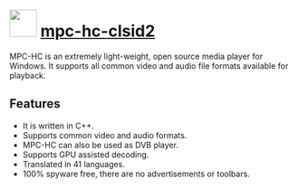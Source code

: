 # <img src="https://cdn.rawgit.com/chocolatey/chocolatey-coreteampackages/18bc5fef22a657d3632d88b1366126201b3b39bc/icons/mpc-hc.png" width="48" height="48"/> [mpc-hc-clsid2](https://chocolatey.org/packages/mpc-hc-clsid2)


MPC-HC is an extremely light-weight, open source media player for Windows. It supports all common video and audio file formats available for playback.

## Features

- It is written in C++.
- Supports common video and audio formats.
- MPC-HC can also be used as DVB player.
- Supports GPU assisted decoding.
- Translated in 41 languages.
- 100% spyware free, there are no advertisements or toolbars.

